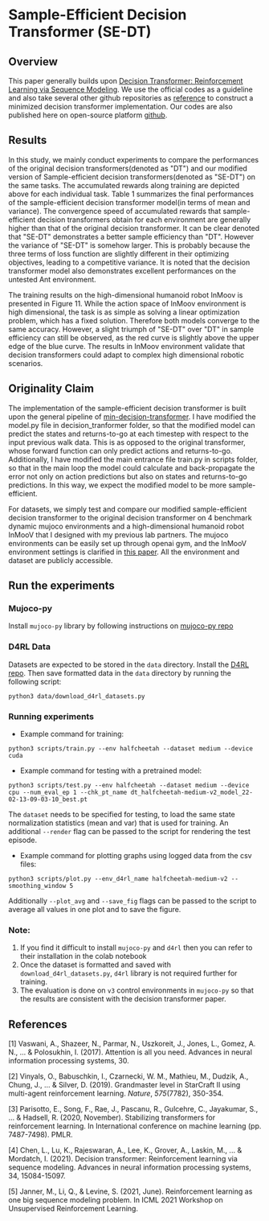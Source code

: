 # Sample-Efficient Decision Transformer (SE-DT)


## Overview

This paper generally builds upon [Decision Transformer: Reinforcement Learning via Sequence Modeling](https://arxiv.org/abs/2106.01345). We use the official codes as a guideline and also take several other github repositories as [reference](https://github.com/nikhilbarhate99/min-decision-transformer) to construct a minimized decision transformer implementation. Our codes are also published here on open-source platform [github](https://https://github.com/BillChan226/Sample-Efficient-Decision-Transformer).

## Results

In this study, we mainly conduct experiments to compare the performances of the original decision transformers(denoted as "DT") and our modified version of Sample-efficient decision transformers(denoted as "SE-DT") on the same tasks. The accumulated rewards along training are depicted above for each individual task. Table 1 summarizes the final performances of the sample-efficient decision transformer model(in terms of mean and variance). The convergence speed of accumulated rewards that sample-efficient decision transformers obtain for each environment are generally higher than that of the original decision transformer. It can be clear denoted that "SE-DT" demonstrates a better sample efficiency than "DT". However the variance of "SE-DT" is somehow larger. This is probably because the three terms of loss function are slightly different in their optimizing objectives, leading to a competitive variance. It is noted that the decision transformer model also demonstrates excellent performances on the untested Ant environment.

The training results on the high-dimensional humanoid robot InMoov is presented in Figure 11. While the action space of InMoov environment is high dimensional, the task is as simple as solving a linear optimization problem, which has a fixed solution. Therefore both models converge to the same accuracy. However, a slight triumph of "SE-DT" over "DT" in sample efficiency can still be observed, as the red curve is slightly above the upper edge of the blue curve. The results in InMoov environment validate that decision transformers could adapt to complex high dimensional robotic scenarios.

## Originality Claim

The implementation of the sample-efficient decision transformer is built upon the general pipeline of [min-decision-transformer](https://github.com/nikhilbarhate99/min-decision-transformer). I have modified the model.py file in decision_tranformer folder, so that the modified model can predict the states and returns-to-go at each timestep with respect to the input previous walk data. This is as opposed to the original transformer, whose forward function can only predict actions and returns-to-go. Additionally, I have modified the main entrance file train.py in scripts folder, so that in the main loop the model could calculate and back-propagate the error not only on action predictions but also on states and returns-to-go predictions. In this way, we expect the modified model to be more sample-efficient. 



For datasets, we simply test and compare our modified sample-efficient decision transformer to the original decision transformer on 4 benchmark dynamic mujoco environments and a high-dimensional humanoid robot InMooV that I designed with my previous lab partners. The mujoco environments can be easily set up through openai gym, and the InMooV environment settings is clarified in [this paper](https://iopscience.iop.org/article/10.1088/1742-6596/1746/1/012035/pdf). All the environment and dataset are publicly accessible.



## Run the experiments

### Mujoco-py

Install `mujoco-py` library by following instructions on [mujoco-py repo](https://github.com/openai/mujoco-py)


### D4RL Data

Datasets are expected to be stored in the `data` directory. Install the [D4RL repo](https://github.com/rail-berkeley/d4rl). Then save formatted data in the `data` directory by running the following script:
```
python3 data/download_d4rl_datasets.py
```


### Running experiments

- Example command for training:
```
python3 scripts/train.py --env halfcheetah --dataset medium --device cuda
```


- Example command for testing with a pretrained model:
```
python3 scripts/test.py --env halfcheetah --dataset medium --device cpu --num_eval_ep 1 --chk_pt_name dt_halfcheetah-medium-v2_model_22-02-13-09-03-10_best.pt
```
The `dataset` needs to be specified for testing, to load the same state normalization statistics (mean and var) that is used for training.
An additional `--render` flag can be passed to the script for rendering the test episode.


- Example command for plotting graphs using logged data from the csv files:
```
python3 scripts/plot.py --env_d4rl_name halfcheetah-medium-v2 --smoothing_window 5
```
Additionally `--plot_avg` and `--save_fig` flags can be passed to the script to average all values in one plot and to save the figure.


### Note:
1. If you find it difficult to install `mujoco-py` and `d4rl` then you can refer to their installation in the colab notebook
2. Once the dataset is formatted and saved with `download_d4rl_datasets.py`, `d4rl` library is not required further for training.
3. The evaluation is done on `v3` control environments in `mujoco-py` so that the results are consistent with the decision transformer paper.

## References

[1] Vaswani, A., Shazeer, N., Parmar, N., Uszkoreit, J., Jones, L., Gomez, A. N., ... & Polosukhin, I. (2017). Attention is all you need. Advances in neural information processing systems, 30.

[2] Vinyals, O., Babuschkin, I., Czarnecki, W. M., Mathieu, M., Dudzik, A., Chung, J., ... & Silver, D. (2019). Grandmaster level in StarCraft II using multi-agent reinforcement learning. *Nature*, *575*(7782), 350-354.

[3] Parisotto, E., Song, F., Rae, J., Pascanu, R., Gulcehre, C., Jayakumar, S., ... & Hadsell, R. (2020, November). Stabilizing transformers for reinforcement learning. In International conference on machine learning (pp. 7487-7498). PMLR.

[4] Chen, L., Lu, K., Rajeswaran, A., Lee, K., Grover, A., Laskin, M., ... & Mordatch, I. (2021). Decision transformer: Reinforcement learning via sequence modeling. Advances in neural information processing systems, 34, 15084-15097.

[5] Janner, M., Li, Q., & Levine, S. (2021, June). Reinforcement learning as one big sequence modeling problem. In ICML 2021 Workshop on Unsupervised Reinforcement Learning.
